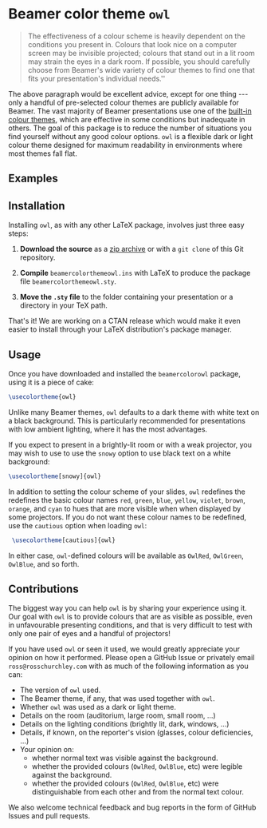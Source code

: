 # Beamer color theme `owl`

> The effectiveness of a colour scheme is heavily dependent on the conditions you present in. Colours that look nice on a computer screen may be invisible projected; colours that stand out in a lit room may strain the eyes in a dark room. If possible, you should carefully choose from Beamer's wide variety of colour themes to find one that fits your presentation's individual needs.''


The above paragraph would be excellent advice, except for one thing --- only a handful of pre-selected colour themes are publicly available for Beamer. The vast majority of Beamer presentations use one of the [built-in colour themes](https://mpetroff.net/files/beamer-theme-matrix/), which are effective in some conditions but inadequate in others. The goal of this package is to reduce the number of situations you find yourself without any good colour options. `owl` is a flexible dark or light colour theme designed for maximum readability in environments where most themes fall flat.



## Examples



## Installation
Installing `owl`, as with any other LaTeX package, involves just three easy steps:

1. **Download the source** as a [zip archive](https://github.com/rchurchley/beamercolortheme-owl/archive/master.zip) or with a `git clone` of this Git repository.

2. **Compile** `beamercolorthemeowl.ins` with LaTeX to produce the package file `beamercolorthemeowl.sty`.

3. **Move the `.sty` file** to the folder containing your presentation or a directory in your TeX path.

That's it! We are working on a CTAN release which would make it even easier to
install through your LaTeX distribution's package manager.



## Usage

Once you have downloaded and installed the `beamercolorowl` package, using it is a piece of cake:

```latex
\usecolortheme{owl}
```

Unlike many Beamer themes, `owl` defaults to a dark theme with white text on a black background. This is particularly recommended for presentations with low ambient lighting, where it has the most advantages.

If you expect to present in a brightly-lit room or with a weak projector, you may wish to use to use the `snowy` option to use black text on a white background:

```latex
\usecolortheme[snowy]{owl}
```

In addition to setting the colour scheme of your slides, `owl` redefines the redefines the basic colour names `red`, `green`, `blue`, `yellow`, `violet`, `brown`, `orange`, and `cyan` to hues that are more visible when when displayed by some projectors. If you do not want these colour names to be redefined, use the `cautious` option when loading `owl`:

```latex
 \usecolortheme[cautious]{owl}
```

In either case, `owl`-defined colours will be available as `OwlRed`, `OwlGreen`, `OwlBlue`, and so forth.



## Contributions

The biggest way you can help `owl` is by sharing your experience using it. Our goal with `owl` is to provide colours that are as visible as possible, even in unfavourable presenting conditions, and that is very difficult to test with only one pair of eyes and a handful of projectors!

If you have used `owl` or seen it used, we would greatly appreciate your opinion on how it performed. Please open a GitHub Issue or privately email `ross@rosschurchley.com` with as much of the following information as you can:

- The version of `owl` used.
- The Beamer theme, if any, that was used together with `owl`.
- Whether `owl` was used as a dark or light theme.
- Details on the room (auditorium, large room, small room, ...)
- Details on the lighting conditions (brightly lit, dark, windows, ...)
- Details, if known, on the reporter's vision (glasses, colour deficiencies, ...)
- Your opinion on:
    + whether normal text was visible against the background.
    + whether the provided colours (`OwlRed`, `OwlBlue`, etc) were legible against the background.
    + whether the provided colours (`OwlRed`, `OwlBlue`, etc) were distinguishable from each other and from the normal text colour.

We also welcome technical feedback and bug reports in the form of GitHub Issues and pull requests. 
